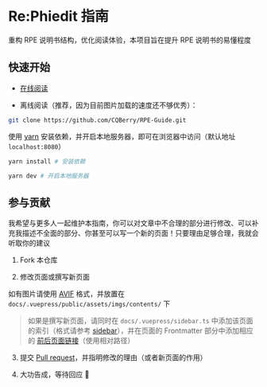 # Re:Phiedit 指南

重构 RPE 说明书结构，优化阅读体验，本项目旨在提升 RPE 说明书的易懂程度

## 快速开始

- [在线阅读](https://rpe.chinq.xyz/)

- 离线阅读（推荐，因为目前图片加载的速度还不够优秀）：

```sh
git clone https://github.com/CQBerry/RPE-Guide.git
```

使用 [yarn](https://yarnpkg.com/) 安装依赖，并开启本地服务器，即可在浏览器中访问（默认地址 `localhost:8080`）

```sh
yarn install # 安装依赖

yarn dev # 开启本地服务器
```

## 参与贡献

我希望与更多人一起维护本指南，你可以对文章中不合理的部分进行修改、可以补充我描述不全面的部分、你甚至可以写一个新的页面！只要理由足够合理，我就会听取你的建议

1. Fork 本仓库

2. 修改页面或撰写新页面

如有图片请使用 [AVIF](https://avif.io) 格式，并放置在 `docs/.vuepress/public/assets/imgs/contents/` 下

> 如果是撰写新页面，请同时在 `docs/.vuepress/sidebar.ts` 中添加该页面的索引（格式请参考 [sidebar](https://v2.vuepress.vuejs.org/zh/reference/default-theme/config.html#sidebar)），并在页面的 Frontmatter 部分中添加相应的 [前后页面链接](https://v2.vuepress.vuejs.org/zh/reference/default-theme/frontmatter.html#prev)（使用相对路径）

3. 提交 [Pull request](https://github.com/CQBerry/RPE-Guide/pulls)，并指明修改的理由（或者新页面的作用）

4. 大功告成，等待回应 🥰